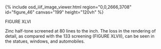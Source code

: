 {% include osd_iiif_image_viewer.html region="0,0,2666,3708" id="figure_46" canvas="199" height="120vh" %}

FIGURE XLVI

Zinc half-tone screened at 80 lines to the inch. The loss in the rendering of detail, 
as compared with the 133 screening (FIGURE XLVII), can be seen in the statues, 
windows, and automobiles. 

